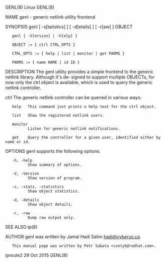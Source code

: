 GENL(8)                                          Linux                                         GENL(8)

NAME
       genl - generic netlink utility frontend

SYNOPSIS
       genl [ -s[tatistics] ] [ -d[etails] ] [ -r[aw] ] OBJECT

       genl { -V[ersion] | -h[elp] }

       OBJECT := { ctrl CTRL_OPTS }

       CTRL_OPTS := { help | list | monitor | get PARMS }

       PARMS := { name NAME | id ID }

DESCRIPTION
       The  genl  utility provides a simple frontend to the generic netlink library. Although it's de‐
       signed to support multiple OBJECTs, for now only the ctrl object is available, which is used to
       query the generic netlink controller.

   ctrl
       The generic netlink controller can be queried in various ways:

       help   This command just prints a help text for the ctrl object.

       list   Show the registered netlink users.

       monitor
              Listen for generic netlink notifications.

       get    Query the controller for a given user, identified either by name or id.

OPTIONS
       genl supports the following options.

       -h, -help
              Show summary of options.

       -V, -Version
              Show version of program.

       -s, -stats, -statistics
              Show object statistics.

       -d, -details
              Show object details.

       -r, -raw
              Dump raw output only.

SEE ALSO
       ip(8)

AUTHOR
       genl was written by Jamal Hadi Salim <hadi@cyberus.ca>.

       This manual page was written by Petr Sabata <contyk@redhat.com>.

iproute2                                      29 Oct 2015                                      GENL(8)

